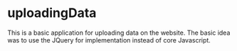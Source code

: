 # uploadingData

This is a basic application for uploading data on the website. The basic idea was to use the JQuery for implementation instead of core Javascript.
